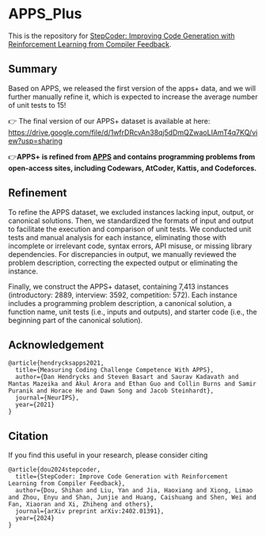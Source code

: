 # APPS_Plus
This is the repository for [StepCoder: Improving Code Generation with Reinforcement Learning from Compiler Feedback](https://arxiv.org/pdf/2402.01391.pdf).
## Summary
Based on APPS, we released the first version of the apps+ data, and we will further manually refine it, which is expected to increase the average number of unit tests to 15! 

👉 The final version of our APPS+ dataset is available at here: https://drive.google.com/file/d/1wfrDRcvAn38qj5dDmQZwaoLIAmT4q7KQ/view?usp=sharing

👉**APPS+ is refined from [APPS](https://github.com/hendrycks/apps) and contains programming problems from open-access sites, including Codewars, AtCoder, Kattis, and Codeforces.**

## Refinement
To refine the APPS dataset, we excluded instances lacking input, output, or canonical solutions. Then, we standardized the formats of input and output to facilitate the execution and comparison of unit tests. We conducted unit tests and manual analysis for each instance, eliminating those with incomplete or irrelevant code, syntax errors, API misuse, or missing library dependencies. For discrepancies in output, we manually reviewed the problem description, correcting the expected output or eliminating the instance.

Finally, we construct the APPS+ dataset, containing 7,413 instances (introductory: 2889, interview: 3592, competition: 572). Each instance includes a programming problem description, a canonical solution, a function name, unit tests (i.e., inputs and outputs), and starter code (i.e., the beginning part of the canonical solution). 

## Acknowledgement
```
@article{hendrycksapps2021,
  title={Measuring Coding Challenge Competence With APPS},
  author={Dan Hendrycks and Steven Basart and Saurav Kadavath and Mantas Mazeika and Akul Arora and Ethan Guo and Collin Burns and Samir Puranik and Horace He and Dawn Song and Jacob Steinhardt},
  journal={NeurIPS},
  year={2021}
}
```


## Citation
If you find this useful in your research, please consider citing
```
@article{dou2024stepcoder,
  title={StepCoder: Improve Code Generation with Reinforcement Learning from Compiler Feedback},
  author={Dou, Shihan and Liu, Yan and Jia, Haoxiang and Xiong, Limao and Zhou, Enyu and Shan, Junjie and Huang, Caishuang and Shen, Wei and Fan, Xiaoran and Xi, Zhiheng and others},
  journal={arXiv preprint arXiv:2402.01391},
  year={2024}
}
```


